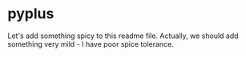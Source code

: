 # pyplus

Let's add something spicy to this readme file.
Actually, we should add something very mild - I have poor spice tolerance.
